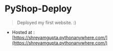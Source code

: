 # PyShop-Deploy
> Deployed my first website. :)

* Hosted at :  
[https://shreyamgupta.pythonanywhere.com/](https://shreyamgupta.pythonanywhere.com/)
